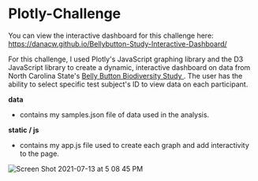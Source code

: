 # Plotly-Challenge

You can view the interactive dashboard for this challenge here: https://danacw.github.io/Bellybutton-Study-Interactive-Dashboard/

For this challenge, I used Plotly's JavaScript graphing library and the D3 JavaScript library to create a dynamic, interactive dashboard on data from North Carolina State's <a href=http://robdunnlab.com/projects/belly-button-biodiversity/> Belly Button Biodiversity Study </href> </a>. The user has the ability to select specific test subject's ID to view data on each participant.

<b> data </b>
- contains my samples.json file of data used in the analysis.

<b> static / js </b>
- contains my app.js file used to create each graph and add interactivity to the page. 


![Screen Shot 2021-07-13 at 5 08 45 PM](https://user-images.githubusercontent.com/26308909/125540713-d9bddc7d-45bc-4101-8384-cfcca98f0620.png)
